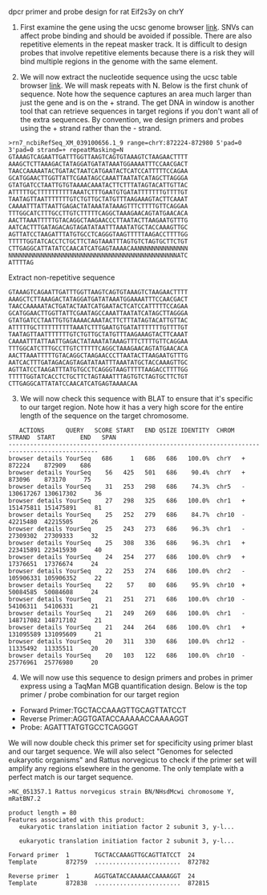dpcr primer and probe design for rat Eif2s3y on chrY

1. First examine the gene using the ucsc genome browser [link](https://genome.ucsc.edu/cgi-bin/hgTracks?db=rn7&lastVirtModeType=default&lastVirtModeExtraState=&virtModeType=default&virtMode=0&nonVirtPosition=&position=chrY%3A869689%2D889341&hgsid=1672094940_rcEIzCJRP025xOYa1v0XOMi7Ls8R). SNVs can affect probe binding and should be avoided if possible. There are also repetitive elements in the repeat masker track. It is difficult to design probes that involve repetitive elements because there is a risk they will bind multiple regions in the genome with the same element.

2. We will now extract the nucleotide sequence using the ucsc table browser [link](https://genome.ucsc.edu/cgi-bin/hgTables?hgsid=1672094940_rcEIzCJRP025xOYa1v0XOMi7Ls8R&clade=mammal&org=Rat&db=rn7&hgta_group=genes&hgta_track=gold&hgta_table=0&hgta_regionType=range&position=chrY%3A869%2C689-889%2C341&hgta_outputType=sequence&hgta_outFileName=). We will mask repeats with N. Below is the first chunk of sequence. Note how the sequence captures an area much larger than just the gene and is on the + strand. The get DNA in window is another tool that can retrieve sequences in target regions if you don't want all of the extra sequences. By convention, we design primers and probes using the + strand rather than the - strand.

```
>rn7_ncbiRefSeq_XM_039100656.1_9 range=chrY:872224-872980 5'pad=0 3'pad=0 strand=+ repeatMasking=N
GTAAAGTCAGAATTGATTTGGTTAAGTCAGTGTAAAGTCTAAGAACTTTT
AAAGCTCTTAAAGACTATAGGATGATATAAATGGAAAATTTCCAACGACT
TAACCAAAAATACTGATACTAATCATGAATACTCATCCATTTTTCCAGAA
GCATGGAACTTGGTTATTCGAATAGCCAAATTAATATCATAGCTTAGGGA
GTATGATCCTAATTGTGTAAAACAAATACTTCTTTATAGTACATTGTTAC
ATTTTTGCTTTTTTTTTTAAATCTTTGAATGTGATATTTTTTTGTTTTGT
TAATAGTTAATTTTTTTGTCTGTTGCTATGTTTAAGAAAGTACTTCAAAT
CAAAATTTATTAATTGAGACTATAAATATAAAGTTTCTTTTGTTCAGGAA
TTTGGCATCTTTGCCTTGTCTTTTTCAGGCTAAAGAACAGTATGAACACA
AACTTAAATTTTTGTACAGGCTAAGAACCCTTAATACTTAAGAATGTTTG
AATCACTTTGATAGACAGTAGATATAATTTAAATATGCTACCAAAGTTGC
AGTTATCCTAAGATTTATGTGCCTCAGGGTAAGTTTTTAAGACCTTTTGG
TTTTTGGTATCACCTCTGCTTCTAGTAAATTTAGTGTCTAGTGCTTCTGT
CTTGAGGCATTATATCCAACATCATGAGTAAAACAANNNNNNNNNNNNNN
NNNNNNNNNNNNNNNNNNNNNNNNNNNNNNNNNNNNNNNNNNNNNNNATC
ATTTTAG
```

Extract non-repetitive sequence
```
GTAAAGTCAGAATTGATTTGGTTAAGTCAGTGTAAAGTCTAAGAACTTTT
AAAGCTCTTAAAGACTATAGGATGATATAAATGGAAAATTTCCAACGACT
TAACCAAAAATACTGATACTAATCATGAATACTCATCCATTTTTCCAGAA
GCATGGAACTTGGTTATTCGAATAGCCAAATTAATATCATAGCTTAGGGA
GTATGATCCTAATTGTGTAAAACAAATACTTCTTTATAGTACATTGTTAC
ATTTTTGCTTTTTTTTTTAAATCTTTGAATGTGATATTTTTTTGTTTTGT
TAATAGTTAATTTTTTTGTCTGTTGCTATGTTTAAGAAAGTACTTCAAAT
CAAAATTTATTAATTGAGACTATAAATATAAAGTTTCTTTTGTTCAGGAA
TTTGGCATCTTTGCCTTGTCTTTTTCAGGCTAAAGAACAGTATGAACACA
AACTTAAATTTTTGTACAGGCTAAGAACCCTTAATACTTAAGAATGTTTG
AATCACTTTGATAGACAGTAGATATAATTTAAATATGCTACCAAAGTTGC
AGTTATCCTAAGATTTATGTGCCTCAGGGTAAGTTTTTAAGACCTTTTGG
TTTTTGGTATCACCTCTGCTTCTAGTAAATTTAGTGTCTAGTGCTTCTGT
CTTGAGGCATTATATCCAACATCATGAGTAAAACAA
```

3. We will now check this sequence with BLAT to ensure that it's specific to our target region. Note how it has a very high score for the entire length of the sequence on the target chromosome.

```
   ACTIONS      QUERY   SCORE START   END QSIZE IDENTITY  CHROM  STRAND  START       END   SPAN
-----------------------------------------------------------------------------------------------
browser details YourSeq   686     1   686   686   100.0%  chrY   +      872224    872909    686
browser details YourSeq    56   425   501   686    90.4%  chrY   +      873096    873170     75
browser details YourSeq    31   253   298   686    74.3%  chr5   -   130617267 130617302     36
browser details YourSeq    27   298   325   686   100.0%  chr1   +   151475811 151475891     81
browser details YourSeq    25   252   279   686    84.7%  chr10  -    42215480  42215505     26
browser details YourSeq    25   243   273   686    96.3%  chr1   -    27309302  27309333     32
browser details YourSeq    25   308   336   686    96.3%  chr1   +   223415891 223415930     40
browser details YourSeq    24   254   277   686   100.0%  chr9   +    17376651  17376674     24
browser details YourSeq    22   253   274   686   100.0%  chr2   -   105906331 105906352     22
browser details YourSeq    22    57    80   686    95.9%  chr10  +    50084585  50084608     24
browser details YourSeq    21   251   271   686   100.0%  chr10  -    54106311  54106331     21
browser details YourSeq    21   249   269   686   100.0%  chr1   -   148717082 148717102     21
browser details YourSeq    21   244   264   686   100.0%  chr1   +   131095589 131095609     21
browser details YourSeq    20   311   330   686   100.0%  chr12  -    11335492  11335511     20
browser details YourSeq    20   103   122   686   100.0%  chr10  -    25776961  25776980     20
```

4. We will now use this sequence to design primers and probes in primer express using a TaqMan MGB quantification design. Below is the top primer / probe combination for our target region

- Forward Primer:TGCTACCAAAGTTGCAGTTATCCT 
- Reverse Primer:AGGTGATACCAAAAACCAAAAGGT 
- Probe: AGATTTATGTGCCTCAGGGT 

We will now double check this primer set for specificity using primer blast and our target sequence. We will also select "Genomes for selected eukaryotic organisms" and Rattus norvegicus to check if the primer set will amplify any regions elsewhere in the genome. The only template with a perfect match is our target sequence.

```
>NC_051357.1 Rattus norvegicus strain BN/NHsdMcwi chromosome Y, mRatBN7.2

product length = 80
Features associated with this product:
   eukaryotic translation initiation factor 2 subunit 3, y-l...

   eukaryotic translation initiation factor 2 subunit 3, y-l...

Forward primer  1       TGCTACCAAAGTTGCAGTTATCCT  24
Template        872759  ........................  872782

Reverse primer  1       AGGTGATACCAAAAACCAAAAGGT  24
Template        872838  ........................  872815
```
